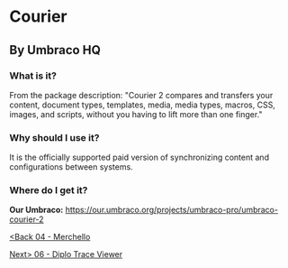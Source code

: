 # Courier
## By Umbraco HQ

### What is it?
From the package description: "Courier 2 compares and transfers your content, document types, templates, media, media types, macros, CSS, images, and scripts, without you having to lift more than one finger."

### Why should I use it?
It is the officially supported paid version of synchronizing content and configurations between systems.

### Where do I get it?

**Our Umbraco:** https://our.umbraco.org/projects/umbraco-pro/umbraco-courier-2

[<Back 04 - Merchello](04%20-%20Merchello.md)

[Next> 06 - Diplo Trace Viewer](06%20-%20Diplo%20Trace%20Viewer.md)